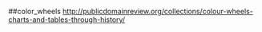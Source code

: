 ##color_wheels  http://publicdomainreview.org/collections/colour-wheels-charts-and-tables-through-history/
